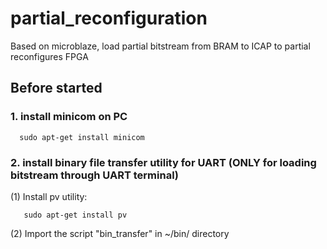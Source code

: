 # partial_reconfiguration
Based on microblaze, load partial bitstream from BRAM to ICAP to partial reconfigures FPGA

## Before started
### 1. install minicom on PC
```
  sudo apt-get install minicom
```
### 2. install binary file transfer utility for UART (ONLY for loading bitstream through UART terminal)
  (1) Install pv utility:
 ```
    sudo apt-get install pv
 ```
  (2) Import the script "bin_transfer" in ~/bin/ directory
    
